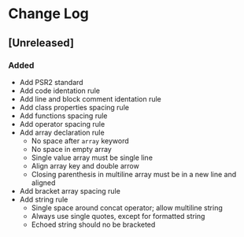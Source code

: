 # Change Log

## [Unreleased]
### Added
  - Add PSR2 standard
  - Add code identation rule
  - Add line and block comment identation rule
  - Add class properties spacing rule
  - Add functions spacing rule
  - Add operator spacing rule
  - Add array declaration rule
    * No space after `array` keyword
    * No space in empty array
    * Single value array must be single line
    * Align array key and double arrow
    * Closing parenthesis in multiline array must be in a new line and aligned
  - Add bracket array spacing rule
  - Add string rule
    * Single space around concat operator; allow multiline string
    * Always use single quotes, except for formatted string
    * Echoed string should no be bracketed
